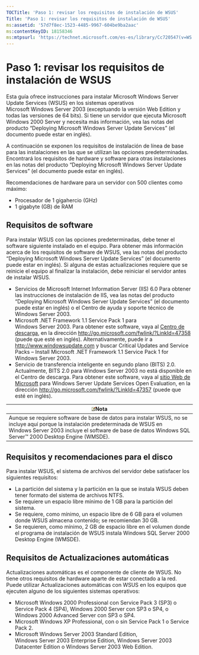 ```yaml
---
TOCTitle: 'Paso 1: revisar los requisitos de instalación de WSUS'
Title: 'Paso 1: revisar los requisitos de instalación de WSUS'
ms:assetid: '57d7f8ec-1523-4485-9967-604be9ba2aac'
ms:contentKeyID: 18158346
ms:mtpsurl: 'https://technet.microsoft.com/es-es/library/Cc720547(v=WS.10)'
---
```


Paso 1: revisar los requisitos de instalación de WSUS
=====================================================

Esta guía ofrece instrucciones para instalar Microsoft Windows Server Update Services (WSUS) en los sistemas operativos Microsoft Windows Server 2003 (exceptuando la versión Web Edition y todas las versiones de 64 bits). Si tiene un servidor que ejecuta Microsoft Windows 2000 Server y necesita más información, vea las notas del producto “Deploying Microsoft Windows Server Update Services” (el documento puede estar en inglés).

A continuación se exponen los requisitos de instalación de línea de base para las instalaciones en las que se utilizan las opciones predeterminadas. Encontrará los requisitos de hardware y software para otras instalaciones en las notas del producto “Deploying Microsoft Windows Server Update Services” (el documento puede estar en inglés).

Recomendaciones de hardware para un servidor con 500 clientes como máximo:

-   Procesador de 1 gigahercio (GHz)
-   1 gigabyte (GB) de RAM

Requisitos de software
----------------------

Para instalar WSUS con las opciones predeterminadas, debe tener el software siguiente instalado en el equipo. Para obtener más información acerca de los requisitos de software de WSUS, vea las notas del producto “Deploying Microsoft Windows Server Update Services” (el documento puede estar en inglés). Si alguna de estas actualizaciones requiere que se reinicie el equipo al finalizar la instalación, debe reiniciar el servidor antes de instalar WSUS.

-   Servicios de Microsoft Internet Information Server (IIS) 6.0 Para obtener las instrucciones de instalación de IIS, vea las notas del producto “Deploying Microsoft Windows Server Update Services” (el documento puede estar en inglés) o el Centro de ayuda y soporte técnico de Windows Server 2003.
-   Microsoft .NET Framework 1.1 Service Pack 1 para Windows Server 2003. Para obtener este software, vaya al [Centro de descarga](http://go.microsoft.com/fwlink/?linkid=47358), en la dirección http://go.microsoft.com/fwlink/?LinkId=47358 (puede que esté en inglés).
    Alternativamente, puede ir a http://www.windowsupdate.com y buscar Critical Updates and Service Packs – Install Microsoft .NET Framework 1.1 Service Pack 1 for Windows Server 2003.
-   Servicio de transferencia inteligente en segundo plano (BITS) 2.0. Actualmente, BITS 2.0 para Windows Server 2003 no está disponible en el Centro de descarga. Para obtener este software, vaya al [sitio Web de Microsoft](http://go.microsoft.com/fwlink/?linkid=47357) para Windows Server Update Services Open Evaluation, en la dirección http://go.microsoft.com/fwlink/?LinkId=47357 (puede que esté en inglés).

| ![](images/Cc720547.note(WS.10).gif)Nota                                                                                                                                                                         |
|-----------------------------------------------------------------------------------------------------------------------------------------------------------------------------------------------------------------------------------------------|
| Aunque se requiere software de base de datos para instalar WSUS, no se incluye aquí porque la instalación predeterminada de WSUS en Windows Server 2003 incluye el software de base de datos Windows SQL Server™ 2000 Desktop Engine (WMSDE). |

Requisitos y recomendaciones para el disco
------------------------------------------

Para instalar WSUS, el sistema de archivos del servidor debe satisfacer los siguientes requisitos:

-   La partición del sistema y la partición en la que se instala WSUS deben tener formato del sistema de archivos NTFS.
-   Se requiere un espacio libre mínimo de 1 GB para la partición del sistema.
-   Se requiere, como mínimo, un espacio libre de 6 GB para el volumen donde WSUS almacena contenido; se recomiendan 30 GB.
-   Se requieren, como mínimo, 2 GB de espacio libre en el volumen donde el programa de instalación de WSUS instala Windows SQL Server 2000 Desktop Engine (WMSDE).

Requisitos de Actualizaciones automáticas
-----------------------------------------

Actualizaciones automáticas es el componente de cliente de WSUS. No tiene otros requisitos de hardware aparte de estar conectado a la red. Puede utilizar Actualizaciones automáticas con WSUS en los equipos que ejecuten alguno de los siguientes sistemas operativos:

-   Microsoft Windows 2000 Professional con Service Pack 3 (SP3) o Service Pack 4 (SP4), Windows 2000 Server con SP3 o SP4, o Windows 2000 Advanced Server con SP3 o SP4.
-   Microsoft Windows XP Professional, con o sin Service Pack 1 o Service Pack 2.
-   Microsoft Windows Server 2003 Standard Edition, Windows Server 2003 Enterprise Edition, Windows Server 2003 Datacenter Edition o Windows Server 2003 Web Edition.
